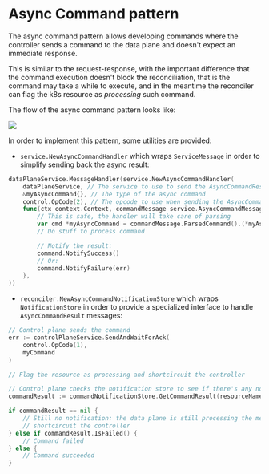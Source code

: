 # Async Command pattern

The async command pattern allows developing commands where the controller sends
a command to the data plane and doesn't expect an immediate response.

This is similar to the request-response, with the important difference that the
command execution doesn't block the reconciliation, that is the command may take
a while to execute, and in the meantime the reconciler can flag the k8s resource
as _processing_ such command.

The flow of the async command pattern looks like:

<!-- PlantUML source:

@startuml

activate Controller
Controller -> "Data plane" ++: Send AsyncCommand

"Data plane" -> Controller: Ack
note left: Flag the Resource as processing
deactivate Controller
note over Controller: Short-circuit reconciliation

note right of "Data plane": Process the command

"Data plane" -> Controller ++: Send AsyncCommandResult

Controller -> "Data plane": Ack
note left: Flag the Resource as succeeded/failed
deactivate "Data plane"

note over Controller: Continue reconciliation
deactivate Controller

@enduml

-->

![](https://plantuml-server.kkeisuke.dev/svg/ZP7BRW8n34Nt_WgBBKBTpmA1gBgkoXTOZcV6QYP6YOFKls-01GEQFdPUnDVtdEoAK_OwHG1YrpEvuC6IPujHCjn7t6nnzKfEU8gKP8NhTOT7IG7tvIlnmQQ9KW1uUDDsxWaTxlaJahKBKNhly2tIW3uAVaYncbcG2fwoiPIYQO0WIvMk0NPkZURHnz6oRrWpLtNCmfPOevAh9RZjP1r6H-iVC3fylnsy5k6_APQv6q6D3h_u-XzzgSmI9Bpqf572NC4y37wmS9arLNaMi6mITWsZVVqt.svg)

In order to implement this pattern, some utilities are provided:

- `service.NewAsyncCommandHandler` which wraps `ServiceMessage` in order to
  simplify sending back the async result:

```go
dataPlaneService.MessageHandler(service.NewAsyncCommandHandler(
    dataPlaneService, // The service to use to send the AsyncCommandResult
    &myAsyncCommand{}, // The type of the async command
    control.OpCode(2), // The opcode to use when sending the AsyncCommandResult
    func(ctx context.Context, commandMessage service.AsyncCommandMessage) {
        // This is safe, the handler will take care of parsing
    	var cmd *myAsyncCommand = commandMessage.ParsedCommand().(*myAsyncCommand)
        // Do stuff to process command

        // Notify the result:
        command.NotifySuccess()
    	// Or:
    	command.NotifyFailure(err)
    },
))
```

- `reconciler.NewAsyncCommandNotificationStore` which wraps `NotificationStore`
  in order to provide a specialized interface to handle `AsyncCommandResult`
  messages:

```go
// Control plane sends the command
err := controlPlaneService.SendAndWaitForAck(
	control.OpCode(1),
	myCommand
)

// Flag the resource as processing and shortcircuit the controller

// Control plane checks the notification store to see if there's any notification of command done
commandResult := commandNotificationStore.GetCommandResult(resourceNamespacedName, podIp, myCommand)

if commandResult == nil {
	// Still no notification: the data plane is still processing the message,
	// shortcircuit the controller
} else if commandResult.IsFailed() {
	// Command failed
} else {
	// Command succeeded
}
```
